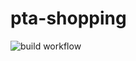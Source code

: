 # pta-shopping
![build workflow](https://github.com/vondacho/pt-agency/actions/workflows/shopping.yml/badge.svg)